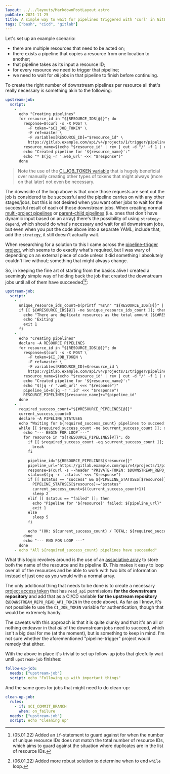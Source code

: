 ```yaml
---
layout: ../../layouts/MarkdownPostLayout.astro
pubDate: 2021-11-25
title: A simple way to wait for pipelines triggered with 'curl' in GitLab CI/CD
tags: ["bash", "cicd", "gitlab"]
---
```

Let's set up an example scenario:

* there are multiple resources that need to be acted on;
* there exists a pipeline that copies a resource from one location to another;
* that pipeline takes as its input a resource ID;
* for every resource we need to trigger that pipeline;
* we need to wait for _all_ jobs in that pipeline to finish before continuing.

To create the right number of downstream pipelines per resource all that's really necessary is something akin to the following:

```yaml
upstream-job:
  script:
    - |
      echo "Creating pipelines"
      for resource_id in "${RESOURCE_IDS[@]}"; do
        response=$(curl -s -X POST \
          -F token="$CI_JOB_TOKEN" \
          -F ref=master \
          -F variables[RESOURCE_ID]="$resource_id" \
          https://gitlab.example.com/api/v4/projects/1/trigger/pipeline)
        resource_name=$(echo "$resource_id" | rev | cut -d "/" -f 1 | rev)
        echo "Created pipeline for '${resource_name}':"
        echo "* $(jq -r '.web_url' <<< "$response")"
      done
```

> Note the use of the [CI_JOB_TOKEN variable](https://docs.gitlab.com/ee/ci/jobs/ci_job_token.html "GitLab CI/CD job token documentation") that is hugely beneficial over manually creating other types of tokens that might always (more on that later) not even be necessary.

The downside of the loop above is that once those requests are sent out the job is considered to be successful and the pipeline carries on with any other stages/jobs, but this is not desired when you want other jobs to wait for the successful result of each of those downstream jobs. When creating normal [multi-project pipelines](https://docs.gitlab.com/ee/ci/pipelines/downstream_pipelines.html#multi-project-pipelines "GitLab CI/CD multi-project pipelines documentation") or [parent-child pipelines](https://docs.gitlab.com/ee/ci/pipelines/downstream_pipelines.html#parent-child-pipelines "GitLab CI/CD parent-child pipelines documentation") (i.e. ones that don't have dynamic input based on an array) there's the possibility of using `strategy: depend`, which should do what's necessary and wait for all downstream jobs, but even when you put the code above into a separate YAML, include that, add the `strategy`, it still doesn't actually wait.

When researching for a solution to this I came across the [pipeline-trigger project](https://gitlab.com/finestructure/pipeline-trigger "GitLab project: finestructure / pipeline-trigger"), which seems to do exactly what's required, but I was wary of depending on an external piece of code unless it did something I absolutely couldn't live without; something that might always change.

So, in keeping the fine art of starting from the basics alive I created a seemingly simple way of holding back the job that created the downstream jobs until all of them have succeeded[^1][^2]:

```yaml
upstream-job:
  script:
    - |
      unique_resource_ids_count=$(printf "%s\n" "${RESOURCE_IDS[@]}" | sort -u | wc -l)
      if [[ ${#RESOURCE_IDS[@]} -ne $unique_resource_ids_count ]]; then
        echo "There are duplicate resources as the total amount (${#RESOURCE_IDS[@]}) does not equal unique amount (${unique_resource_ids_count})"
        echo 'Exiting'
        exit 1
      fi
    - |
      echo "Creating pipelines"
      declare -A RESOURCE_PIPELINES
      for resource_id in "${RESOURCE_IDS[@]}"; do
        response=$(curl -s -X POST \
          -F token=$CI_JOB_TOKEN \
          -F ref=master \
          -F variables[RESOURCE_ID]=$resource_id \
          https://gitlab.example.com/api/v4/projects/1/trigger/pipeline)
        resource_name=$(echo "$resource_id" | rev | cut -d "/" -f 1 | rev)
        echo "Created pipeline for '${resource_name}':"
        echo "$(jq -r '.web_url' <<< "$response")"
        pipeline_id=$(jq -r '.id' <<< "$response")
        RESOURCE_PIPELINES[$resource_name]+="$pipeline_id"
      done
    - |
      required_success_count="${#RESOURCE_PIPELINES[@]}"
      current_success_count=0
      declare -A PIPELINE_STATUSES
      echo "Waiting for ${required_success_count} pipelines to succeed:"
      while [[ $required_success_count -ne $current_success_count ]]; do
        echo "--- BEGIN FOR LOOP ---"
        for resource in "${!RESOURCE_PIPELINES[@]}"; do
          if [[ $required_success_count -eq $current_success_count ]]; then
            break
          fi

          pipeline_id="${RESOURCE_PIPELINES[$resource]}"
          pipeline_url="https://gitlab.example.com/api/v4/projects/1/pipelines/${pipeline_id}"
          response=$(curl -s --header "PRIVATE-TOKEN: $DOWNSTREAM_REPO_READ_API_TOKEN" "$pipeline_url")
          status=$(jq -r '.status' <<< "$response")
          if [[ $status == "success" && ${PIPELINE_STATUSES[$resource]} != "success" ]]; then
            PIPELINE_STATUSES[$resource]+="$status"
            current_success_count=$((current_success_count+1))
            sleep 2
          elif [[ $status == "failed" ]]; then
            echo "Pipeline for '${resource}' failed: ${pipeline_url}"
            exit 1
          else
            sleep 5
          fi

          echo "(OK: ${current_success_count} / TOTAL: ${required_success_count}) ${status}: '${resource}'"
        done
        echo "--- END FOR LOOP ---"
      done
    - echo "All ${required_success_count} pipelines have succeeded"
```

What this logic revolves around is the use of an [associative array](https://www.gnu.org/software/bash/manual/html_node/Arrays.html#Arrays "Arrays (Bash Reference Manual)") to store both the name of the resource and its pipeline ID. This makes it easy to loop over all of the resources and be able to work with two bits of information instead of just one as you would with a normal array.

The only additional thing that needs to be done is to create a necessary [project access token](https://docs.gitlab.com/ee/user/project/settings/project_access_tokens.html#project-access-tokens "GitLab project access tokens documentation") that has `read_api` permissions **for the downstream repository** and add that as a CI/CD variable **for the upstream repository** (`$DOWNSTREAM_REPO_READ_API_TOKEN` in the code above). As far as I know, it's not possible to use the `CI_JOB_TOKEN` variable for authentication, though that would be extremely handy.

The caveats with this approach is that it is quite clunky and that it's an all or nothing endeavor in that _all_ of the downstream jobs need to succeed, which isn't a big deal for me (at the moment), but is something to keep in mind. I'm not sure whether the aforementioned "pipeline-trigger" project would remedy that either.

With the above in place it's trivial to set up follow-up jobs that gleefully wait until `upstream-job` finishes:

```yaml
follow-up-job:
  needs: ["upstream-job"]
  script: echo "Following up with important things"
```

And the same goes for jobs that might need to do clean-up:

```yaml
clean-up-job:
  rules:
    - if: $CI_COMMIT_BRANCH
      when: on_failure
  needs: ["upstream-job"]
  script: echo "Cleaning up"
```
      
[^1]: (05.01.22) Added an `if`-statement to guard against for when the number of unique resource IDs does not match the total number of resource IDs, which aims to guard against the situation where duplicates are in the list of resource IDs.

[^2]: (06.01.22) Added more robust solution to determine when to end `while` loop.
